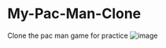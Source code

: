 # My-Pac-Man-Clone
Clone the pac man game for practice
![image](https://user-images.githubusercontent.com/103371271/174614956-b82a4e2d-4a7e-4cc3-b49e-27f86e4e669a.png)
